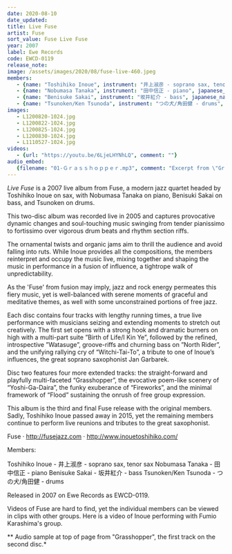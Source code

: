 ```yaml
---
date: 2020-08-10
date_updated: 
title: Live Fuse
artist: Fuse
sort_value: Fuse Live Fuse
year: 2007
label: Ewe Records
code: EWCD-0119
release_note: 
image: /assets/images/2020/08/fuse-live-460.jpeg
members:
   - {name: "Toshihiko Inoue", instrument: "井上淑彦 - soprano sax, tenor sax", japanese_name: , url: ""}
   - {name: "Nobumasa Tanaka", instrument: "田中信正 - piano", japanese_name: , url: ""}
   - {name: "Benisuke Sakai", instrument: "坂井紅介 - bass", japanese_name: , url: ""}
   - {name: "Tsunoken/Ken Tsunoda", instrument: "つの犬/角田健 - drums", japanese_name: , url: ""}
images: 
   - L1200820-1024.jpg
   - L1200822-1024.jpg
   - L1200825-1024.jpg
   - L1200830-1024.jpg
   - L1110527-1024.jpg
videos: 
   - {url: "https://youtu.be/6LjeLHYNhLQ", comment: ""}
audio_embed:
   {filename: "01-Ｇｒａｓｓｈｏｐｐｅｒ.mp3", comment: "Excerpt from \"Grasshopper\", the first track on the second disc:"}
---
```


*Live Fuse* is a 2007 live album from Fuse, a modern jazz quartet headed by Toshihiko Inoue on sax, with Nobumasa Tanaka on piano, Benisuki Sakai on bass, and Tsunoken on drums.

This two-disc album was recorded live in 2005 and captures provocative dynamic changes and soul-touching music swinging from tender pianissimo to fortissimo over vigorous drum beats and rhythm section riffs.

The ornamental twists and organic jams aim to thrill the audience and avoid falling into ruts. While Inoue provides all the compositions, the members reinterpret and occupy the music live, mixing together and shaping the music in performance in a fusion of influence, a tightrope walk of unpredictability.

As the 'Fuse' from fusion may imply, jazz and rock energy permeates this fiery music, yet is well-balanced with serene moments of graceful and meditative themes, as well with some unconstrained portions of free jazz.

Each disc contains four tracks with lengthy running times, a true live performance with musicians seizing and extending moments to stretch out creatively. The first set opens with a strong hook and dramatic burners on high with a multi-part suite ”Birth of Life/I Kin Ye”, followed by the refined, introspective ”Watasuge”, groove-riffs and churning bass on ”North Rider”, and the unifying rallying cry of “Witchi-Tai-To”, a tribute to one of Inoue’s influences, the great soprano saxophonist Jan Garbarek.

Disc two features four more extended tracks: the straight-forward and playfully multi-faceted “Grasshopper”, the evocative poem-like scenery of “Yoshi-Ga-Daira”, the funky exuberance of “Fireworks”, and the minimal framework of “Flood” sustaining the onrush of free group expression.

This album is the third and final Fuse release with the original members. Sadly, Toshihiko Inoue passed away in 2015, yet the remaining members continue to perform live reunions and tributes to the great saxophonist.

Fuse · http://fusejazz.com · http://www.inouetoshihiko.com/

Members:

Toshihiko Inoue - 井上淑彦 - soprano sax, tenor sax
Nobumasa Tanaka - 田中信正 - piano
Benisuke Sakai - 坂井紅介 - bass
Tsunoken/Ken Tsunoda - つの犬/角田健 - drums

Released in 2007 on Ewe Records as EWCD-0119.

Videos of Fuse are hard to find, yet the individual members can be viewed in clips with other groups. Here is a video of Inoue performing with Fumio Karashima's group.


** Audio sample at top of page from "Grasshopper", the first track on the second disc.*
